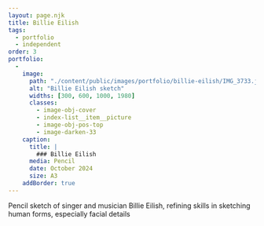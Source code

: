 ```yaml
---
layout: page.njk
title: Billie Eilish
tags:
  - portfolio
  - independent
order: 3
portfolio:
  -
    image:
      path: "./content/public/images/portfolio/billie-eilish/IMG_3733.jpeg"
      alt: "Billie Eilish sketch"
      widths: [300, 600, 1000, 1980]
      classes:
        - image-obj-cover
        - index-list__item__picture
        - image-obj-pos-top
        - image-darken-33
    caption:
      title: |
        ### Billie Eilish
      media: Pencil
      date: October 2024
      size: A3
    addBorder: true
---
```


Pencil sketch of singer and musician Billie Eilish, refining skills in sketching human forms, especially facial details

